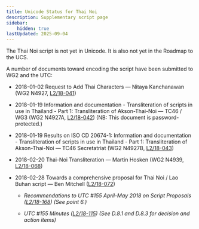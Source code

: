 ```yaml
---
title: Unicode Status for Thai Noi
description: Supplementary script page
sidebar:
    hidden: true
lastUpdated: 2025-09-04
---
```


The Thai Noi script is not yet in Unicode. It is also not yet in the Roadmap to the UCS.

[comment]: # (end of intro)

[comment]: # (start of blocks)



[comment]: # (end of blocks)

[comment]: # (start of chars)



[comment]: # (end of chars)

[comment]: # (start of rest)

A number of documents toward encoding the script have been submitted to WG2 and the UTC:

- 2018-01-02 Request to Add Thai Characters — Nitaya Kanchanawan (WG2 N4927, [L2/18-041](http://www.unicode.org/cgi-bin/GetMatchingDocs.pl?L2/18-041))

- 2018-01-19 Information and documentation - Transliteration of scripts in use in Thailand - Part 1: Transliteration of Akson-Thai-Noi — TC46 / WG3 (WG2 N4927A, [L2/18-042](http://www.unicode.org/cgi-bin/GetMatchingDocs.pl?L2/18-042)) (NB: This document is password-protected.)

- 2018-01-19 Results on ISO CD 20674-1: Information and documentation - Transliteration of scripts in use in Thailand - Part 1: Transliteration of Akson-Thai-Noi — TC46 Secretatriat (WG2 N4927B, [L2/18-043](http://www.unicode.org/cgi-bin/GetMatchingDocs.pl?L2/18-043))

- 2018-02-20 Thai-Noi Transliteration — Martin Hosken (WG2 N4939, [L2/18-068](http://www.unicode.org/cgi-bin/GetMatchingDocs.pl?L2/18-068))

- 2018-02-28 Towards a comprehensive proposal for Thai Noi / Lao Buhan script — Ben Mitchell ([L2/18-072](http://www.unicode.org/L2/L2018/18072-toward-thai-noi.pdf))

  - _Recommendations to UTC #155 April-May 2018 on Script Proposals ([L2/18-168](http://www.unicode.org/L2/L2018/18168-script-rec.pdf)) (See point 6.)_

  - _UTC #155 Minutes ([L2/18-115](http://www.unicode.org/L2/L2018/18115.htm)) (See D.8.1 and D.8.3 for decision and action items)_
